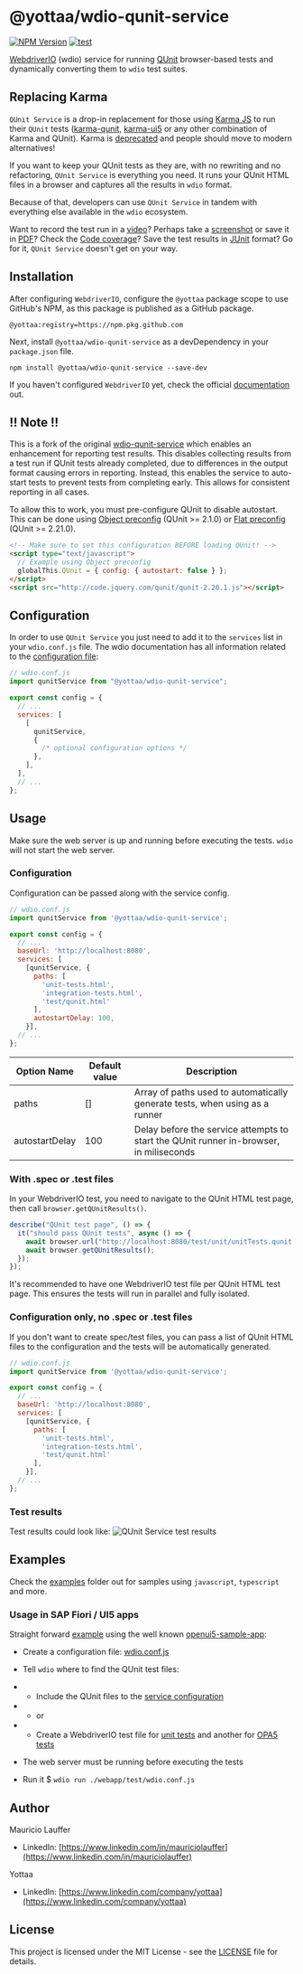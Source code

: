 # @yottaa/wdio-qunit-service

[![NPM Version](https://img.shields.io/npm/v/@yottaa/wdio-qunit-service?registry_uri=https%3A%2F%2Fnpm.pkg.github.com)](https://github.com/Yottaa/wdio-qunit-service/packages)
[![test](https://github.com/yottaa/wdio-qunit-service/actions/workflows/test.yml/badge.svg)](https://github.com/yottaa/wdio-qunit-service/actions/workflows/test.yml)

[WebdriverIO](https://webdriver.io/) (wdio) service for running
[QUnit](https://qunitjs.com/) browser-based tests and dynamically converting
them to `wdio` test suites.

## Replacing Karma

`QUnit Service` is a drop-in replacement for those using [Karma JS](https://karma-runner.github.io/latest/index.html) to run their `QUnit` tests ([karma-qunit](https://github.com/karma-runner/karma-qunit/), [karma-ui5](https://github.com/SAP/karma-ui5) or any other combination of Karma and QUnit). Karma is [deprecated](https://github.com/karma-runner/karma) and people should move to modern alternatives!

If you want to keep your QUnit tests as they are, with no rewriting and no refactoring, `QUnit Service` is everything you need. It runs your QUnit HTML files in a browser and captures all the results in `wdio` format.

Because of that, developers can use `QUnit Service` in tandem with everything else available in the `wdio` ecosystem.

Want to record the test run in a [video](https://webdriver.io/docs/wdio-video-reporter/)? Perhaps take a [screenshot](https://webdriver.io/docs/api/browser/saveScreenshot/) or save it in [PDF](https://webdriver.io/docs/api/browser/savePDF/)? Check the [Code coverage](https://webdriver.io/docs/devtools-service/#capture-code-coverage)? Save the test results in [JUnit](https://webdriver.io/docs/junit-reporter) format? Go for it, `QUnit Service` doesn't get on your way.

## Installation

After configuring `WebdriverIO`, configure the `@yottaa` package scope to use GitHub's NPM, as this package is published as a GitHub package.

```
@yottaa:registry=https://npm.pkg.github.com
```

Next, install `@yottaa/wdio-qunit-service` as a devDependency in your `package.json` file.

```shell
npm install @yottaa/wdio-qunit-service --save-dev
```

If you haven't configured `WebdriverIO` yet, check the official [documentation](https://webdriver.io/docs/gettingstarted) out.

## !! Note !!

This is a fork of the original [wdio-qunit-service](https://github.com/mauriciolauffer/wdio-qunit-service) which enables an enhancement for reporting test results. This disables collecting results from a test run if QUnit tests already completed, due to differences in the output format causing errors in reporting. Instead, this enables the service to auto-start tests to prevent tests from completing early. This allows for consistent reporting in all cases.

To allow this to work, you must pre-configure QUnit to disable autostart. This can be done using [Object preconfig](https://qunitjs.com/api/config/#object-preconfig) (QUnit >= 2.1.0) or [Flat preconfig](https://qunitjs.com/api/config/#flat-preconfig) (QUnit >= 2.21.0).

```html
<!-- Make sure to set this configuration BEFORE loading QUnit! -->
<script type="text/javascript">
  // Example using Object preconfig
  globalThis.QUnit = { config: { autostart: false } };
</script>
<script src="http://code.jquery.com/qunit/qunit-2.20.1.js"></script>
```

## Configuration

In order to use `QUnit Service` you just need to add it to the `services` list in your `wdio.conf.js` file. The wdio documentation has all information related to the [configuration file](https://webdriver.io/docs/configurationfile):

```js
// wdio.conf.js
import qunitService from "@yottaa/wdio-qunit-service";

export const config = {
  // ...
  services: [
    [
      qunitService,
      {
        /* optional configuration options */
      },
    ],
  ],
  // ...
};
```

## Usage

Make sure the web server is up and running before executing the tests. `wdio` will not start the web server.

### Configuration

Configuration can be passed along with the service config.

```js
// wdio.conf.js
import qunitService from '@yottaa/wdio-qunit-service';

export const config = {
  // ...
  baseUrl: 'http://localhost:8080',
  services: [
    [qunitService, {
      paths: [
        'unit-tests.html',
        'integration-tests.html',
        'test/qunit.html'
      ],
      autostartDelay: 100,
    }],
  // ...
};
```

| Option Name    | Default value | Description                                                                            |
| -------------- | ------------- | -------------------------------------------------------------------------------------- |
| paths          | []            | Array of paths used to automatically generate tests, when using as a runner            |
| autostartDelay | 100           | Delay before the service attempts to start the QUnit runner in-browser, in miliseconds |

### With .spec or .test files

In your WebdriverIO test, you need to navigate to the QUnit HTML test page, then call `browser.getQUnitResults()`.

```js
describe("QUnit test page", () => {
  it("should pass QUnit tests", async () => {
    await browser.url("http://localhost:8080/test/unit/unitTests.qunit.html");
    await browser.getQUnitResults();
  });
});
```

It's recommended to have one WebdriverIO test file per QUnit HTML test page. This ensures the tests will run in parallel and fully isolated.

### Configuration only, no .spec or .test files

If you don't want to create spec/test files, you can pass a list of QUnit HTML files to the configuration and the tests will be automatically generated.

```js
// wdio.conf.js
import qunitService from '@yottaa/wdio-qunit-service';

export const config = {
  // ...
  baseUrl: 'http://localhost:8080',
  services: [
    [qunitService, {
      paths: [
        'unit-tests.html',
        'integration-tests.html',
        'test/qunit.html'
      ],
    }],
  // ...
};
```

### Test results

Test results could look like:
![QUnit Service test results](./wdio-qunit-service-results.png?raw=true)

## Examples

Check the [examples](./examples/) folder out for samples using `javascript`, `typescript` and more.

### Usage in SAP Fiori / UI5 apps

Straight forward [example](./examples/openui5-sample-app/) using the well known [openui5-sample-app](https://github.com/SAP/openui5-sample-app):

- Create a configuration file: [wdio.conf.js](.examples/openui5-sample-app/webapp/test/wdio.conf.js)

- Tell `wdio` where to find the QUnit test files:

- - Include the QUnit files to the [service configuration](./examples/vanilla-qunit/wdio.no-specs.conf.js)
- - or
- - Create a WebdriverIO test file for [unit tests](./examples/openui5-sample-app/webapp/test/unit/unit.test.js) and another for [OPA5 tests](./examples/openui5-sample-app/webapp/test/integration/integration.test.js)

- The web server must be running before executing the tests

- Run it $ `wdio run ./webapp/test/wdio.conf.js`

## Author

Mauricio Lauffer

- LinkedIn: [https://www.linkedin.com/in/mauriciolauffer](https://www.linkedin.com/in/mauriciolauffer)

Yottaa

- LinkedIn: [https://www.linkedin.com/company/yottaa](https://www.linkedin.com/company/yottaa)

## License

This project is licensed under the MIT License - see the [LICENSE](LICENSE) file for details.
